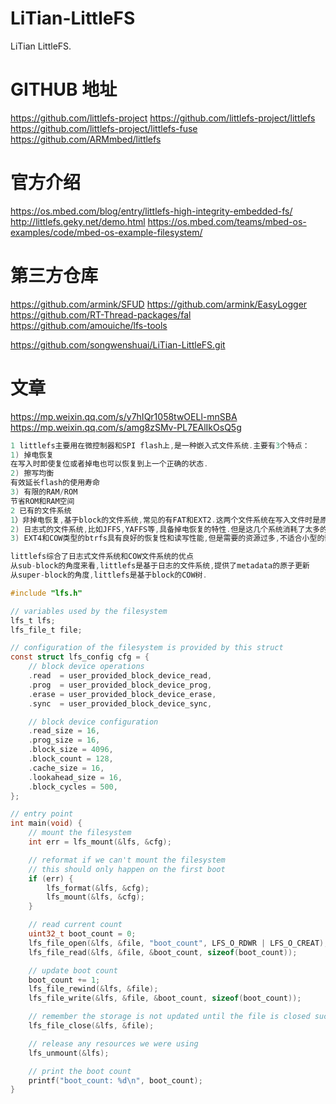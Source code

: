 # LiTian-LittleFS
LiTian LittleFS.

# GITHUB 地址
https://github.com/littlefs-project
https://github.com/littlefs-project/littlefs
https://github.com/littlefs-project/littlefs-fuse
https://github.com/ARMmbed/littlefs

# 官方介绍
https://os.mbed.com/blog/entry/littlefs-high-integrity-embedded-fs/
http://littlefs.geky.net/demo.html
https://os.mbed.com/teams/mbed-os-examples/code/mbed-os-example-filesystem/

# 第三方仓库
https://github.com/armink/SFUD
https://github.com/armink/EasyLogger
https://github.com/RT-Thread-packages/fal
https://github.com/amouiche/lfs-tools

https://github.com/songwenshuai/LiTian-LittleFS.git

# 文章
https://mp.weixin.qq.com/s/y7hIQr1058twOELl-mnSBA
https://mp.weixin.qq.com/s/amg8zSMv-PL7EAlIkOsQ5g

``` C
1 littlefs主要用在微控制器和SPI flash上,是一种嵌入式文件系统.主要有3个特点：
1) 掉电恢复
在写入时即使复位或者掉电也可以恢复到上一个正确的状态.
2) 擦写均衡
有效延长flash的使用寿命
3) 有限的RAM/ROM
节省ROM和RAM空间
2 已有的文件系统
1）非掉电恢复,基于block的文件系统,常见的有FAT和EXT2.这两个文件系统在写入文件时是原地更新的,不具备非掉电恢复的特性.
2) 日志式的文件系统,比如JFFS,YAFFS等,具备掉电恢复的特性.但是这几个系统消耗了太多的RAM,且性能较低.
3) EXT4和COW类型的btrfs具有良好的恢复性和读写性能,但是需要的资源过多,不适合小型的嵌入式系统.

littlefs综合了日志式文件系统和COW文件系统的优点
从sub-block的角度来看,littlefs是基于日志的文件系统,提供了metadata的原子更新
从super-block的角度,littlefs是基于block的COW树.
```

``` C
#include "lfs.h"

// variables used by the filesystem
lfs_t lfs;
lfs_file_t file;

// configuration of the filesystem is provided by this struct
const struct lfs_config cfg = {
    // block device operations
    .read  = user_provided_block_device_read,
    .prog  = user_provided_block_device_prog,
    .erase = user_provided_block_device_erase,
    .sync  = user_provided_block_device_sync,

    // block device configuration
    .read_size = 16,
    .prog_size = 16,
    .block_size = 4096,
    .block_count = 128,
    .cache_size = 16,
    .lookahead_size = 16,
    .block_cycles = 500,
};

// entry point
int main(void) {
    // mount the filesystem
    int err = lfs_mount(&lfs, &cfg);

    // reformat if we can't mount the filesystem
    // this should only happen on the first boot
    if (err) {
        lfs_format(&lfs, &cfg);
        lfs_mount(&lfs, &cfg);
    }

    // read current count
    uint32_t boot_count = 0;
    lfs_file_open(&lfs, &file, "boot_count", LFS_O_RDWR | LFS_O_CREAT);
    lfs_file_read(&lfs, &file, &boot_count, sizeof(boot_count));

    // update boot count
    boot_count += 1;
    lfs_file_rewind(&lfs, &file);
    lfs_file_write(&lfs, &file, &boot_count, sizeof(boot_count));

    // remember the storage is not updated until the file is closed successfully
    lfs_file_close(&lfs, &file);

    // release any resources we were using
    lfs_unmount(&lfs);

    // print the boot count
    printf("boot_count: %d\n", boot_count);
}
```